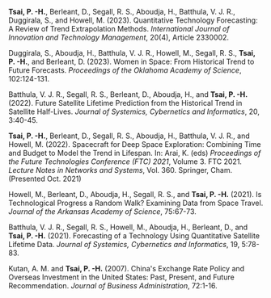
<strong><strong>Tsai, P. -H.</strong></strong>, Berleant, D., Segall, R. S., Aboudja, H., Batthula, V. J. R., Duggirala, S., and Howell, M. (2023). Quantitative Technology Forecasting: A Review of Trend Extrapolation Methods. *International Journal of Innovation and Technology Management*, 20(4), Article 2330002.

Duggirala, S., Aboudja, H., Batthula, V. J. R., Howell, M., Segall, R. S., <strong><strong>Tsai, P. -H.</strong></strong>, and Berleant, D. (2023). Women in Space: From Historical Trend to Future Forecasts. *Proceedings of the Oklahoma Academy of Science*, 102:124-131.

Batthula, V. J. R., Segall, R. S., Berleant, D., Aboudja, H., and <strong><strong>Tsai, P. -H.</strong></strong> (2022). Future Satellite Lifetime Prediction from the Historical Trend in Satellite Half-Lives. *Journal of Systemics, Cybernetics and Informatics*, 20, 3:40-45.

<strong><strong>Tsai, P. -H.</strong></strong>, Berleant, D., Segall, R. S., Aboudja, H., Batthula, V. J. R., and Howell, M. (2022). Spacecraft for Deep Space Exploration: Combining Time and Budget to Model the Trend in Lifespan. In: Arai, K. (eds) *Proceedings of the Future Technologies Conference (FTC) 2021*, Volume 3. FTC 2021. *Lecture Notes in Networks and Systems*, Vol. 360. Springer, Cham. (Presented Oct. 2021)

Howell, M., Berleant, D., Aboudja, H., Segall, R. S., and <strong><strong>Tsai, P. -H.</strong></strong> (2021). Is Technological Progress a Random Walk? Examining Data from Space Travel. *Journal of the Arkansas Academy of Science*, 75:67-73.

Batthula, V. J. R., Segall, R. S., Howell, M., Aboudja, H., Berleant, D., and <strong><strong>Tsai, P. -H.</strong></strong> (2021). Forecasting of a Technology Using Quantitative Satellite Lifetime Data. *Journal of Systemics, Cybernetics and Informatics*, 19, 5:78-83.

Kutan, A. M. and <strong><strong>Tsai, P. -H.</strong></strong> (2007). China's Exchange Rate Policy and Overseas Investment in the United States: Past, Present, and Future Recommendation. *Journal of Business Administration*, 72:1-16.
